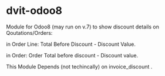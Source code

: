 dvit-odoo8
============

Module for Odoo8 (may run on v.7) to show discount details on Qoutations/Orders:

in Order Line: Total Before Discount - Discount Value.

in Order: Order Total before discount - Discount value.

This Module Depends (not techincally) on invoice_discount .

